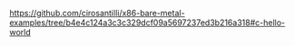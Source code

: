 https://github.com/cirosantilli/x86-bare-metal-examples/tree/b4e4c124a3c3c329dcf09a5697237ed3b216a318#c-hello-world